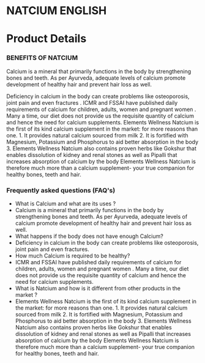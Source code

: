 # NATCIUM ENGLISH

# Product Details

### BENEFITS OF NATCIUM

Calcium is a mineral that primarily functions in the body by strengthening bones and teeth. As per Ayurveda, adequate levels of calcium promote development of healthy hair and prevent hair loss as well.

Deficiency in calcium in the body can create problems like osteoporosis, joint pain and even fractures . ICMR and FSSAI have published daily requirements of calcium for children, adults, women and pregnant women . Many a time, our diet does not provide us the requisite quantity of calcium and hence the need for calcium supplements. Elements Wellness Natcium is the first of its kind calcium supplement in the market: for more reasons than one. 1. It provides natural calcium sourced from milk 2. It is fortified with Magnesium, Potassium and Phosphorus to aid better absorption in the body 3. Elements Wellness Natcium also contains proven herbs like Gokshur that enables dissolution of kidney and renal stones as well as Pipalli that increases absorption of calcium by the body Elements Wellness Natcium is therefore much more than a calcium supplement- your true companion for healthy bones, teeth and hair.

### Frequently asked questions (FAQ's)

- What is Calcium and what are its uses ?
- Calcium is a mineral that primarily functions in the body by strengthening bones and teeth. As per Ayurveda, adequate levels of calcium promote development of healthy hair and prevent hair loss as well.
- What happens if the body does not have enough Calcium?
- Deficiency in calcium in the body can create problems like osteoporosis, joint pain and even fractures.
- How much Calcium is required to be healthy?
- ICMR and FSSAI have published daily requirements of calcium for children, adults, women and pregnant women . Many a time, our diet does not provide us the requisite quantity of calcium and hence the need for calcium supplements.
- What is Natcium and how is it different from other products in the market ?
- Elements Wellness Natcium is the first of its kind calcium supplement in the market: for more reasons than one. 1. It provides natural calcium sourced from milk 2. It is fortified with Magnesium, Potassium and Phosphorus to aid better absorption in the body 3. Elements Wellness Natcium also contains proven herbs like Gokshur that enables dissolution of kidney and renal stones as well as Pipalli that increases absorption of calcium by the body Elements Wellness Natcium is therefore much more than a calcium supplement- your true companion for healthy bones, teeth and hair.